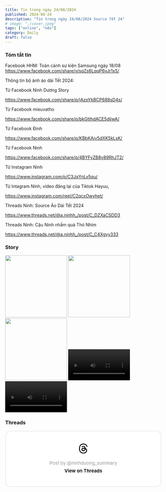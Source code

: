 ```yaml
---
title: Tin trong ngày 24/08/2024
published: 2024-08-24
description: "Tin trong ngày 24/08/2024 Source Tết 24"
# image: "./cover.jpeg"
tags: ["online", "nds"]
category: Daily
draft: false
---
```


### Tóm tắt tin 


Facebook HHM: Toàn cảnh sự kiện Samsung ngày 18/08
https://www.facebook.com/share/v/sqZs6LqqP6vJr1x5/

Thông tin bộ ảnh áo dài Tết 2024: 

Từ Facebook Ninh Dương Story 

https://www.facebook.com/share/p/jAzpYkBCP688sD4s/

Từ Facebook mieuvatho 

https://www.facebook.com/share/p/bkGtthdACE5djiwA/

Từ Facebook Đinh

https://www.facebook.com/share/p/KBbKAjv5dXK5kLsK/

Từ Facebook Ninh 

https://www.facebook.com/share/p/4BYFyZB8y89RhJT2/

Từ Instagram Ninh 

https://www.instagram.com/p/C3JqYnLv5qu/

Từ Intagram Ninh, video đăng lại của Tiktok Hayuu, 

https://www.instagram.com/reel/C2qcxOwyhet/


Threads Ninh: Source Áo Dài Tết 2024

https://www.threads.net/@a.ninhh_/post/C_DZXaCSDD3


Threads Ninh: Cậu Ninh nhầm quà Thỏ Nhím 

https://www.threads.net/@a.ninhh_/post/C_C4Xgvy333

### Story 

<img width="200" src="" />

<img width="200" src="" />

<img width="200" src="" />


<video width="200" controls>
  <source type="video/mp4" src="" >
</video>


<video width="200" controls>
  <source type="video/mp4" src="https://github.com/user-attachments/assets/5329e468-fc5d-4b45-bf3f-3904457a5b27" >
</video>

### Threads 

<blockquote class="text-post-media" data-text-post-permalink="https://www.threads.net/@ninhduong_summary/post/C_Ds2FByxNH" data-text-post-version="0" id="ig-tp-C_Ds2FByxNH" style=" background:#FFF; border-width: 1px; border-style: solid; border-color: #00000026; border-radius: 16px; max-width:540px; margin: 1px; min-width:270px; padding:0; width:99.375%; width:-webkit-calc(100% - 2px); width:calc(100% - 2px);"> <a href="https://www.threads.net/@ninhduong_summary/post/C_Ds2FByxNH" style=" background:#FFFFFF; line-height:0; padding:0 0; text-align:center; text-decoration:none; width:100%; font-family: -apple-system, BlinkMacSystemFont, sans-serif;" target="_blank"> <div style=" padding: 40px; display: flex; flex-direction: column; align-items: center;"><div style=" display:block; height:32px; width:32px; padding-bottom:20px;"> <svg aria-label="Threads" height="32px" role="img" viewBox="0 0 192 192" width="32px" xmlns="http://www.w3.org/2000/svg"> <path d="M141.537 88.9883C140.71 88.5919 139.87 88.2104 139.019 87.8451C137.537 60.5382 122.616 44.905 97.5619 44.745C97.4484 44.7443 97.3355 44.7443 97.222 44.7443C82.2364 44.7443 69.7731 51.1409 62.102 62.7807L75.881 72.2328C81.6116 63.5383 90.6052 61.6848 97.2286 61.6848C97.3051 61.6848 97.3819 61.6848 97.4576 61.6855C105.707 61.7381 111.932 64.1366 115.961 68.814C118.893 72.2193 120.854 76.925 121.825 82.8638C114.511 81.6207 106.601 81.2385 98.145 81.7233C74.3247 83.0954 59.0111 96.9879 60.0396 116.292C60.5615 126.084 65.4397 134.508 73.775 140.011C80.8224 144.663 89.899 146.938 99.3323 146.423C111.79 145.74 121.563 140.987 128.381 132.296C133.559 125.696 136.834 117.143 138.28 106.366C144.217 109.949 148.617 114.664 151.047 120.332C155.179 129.967 155.42 145.8 142.501 158.708C131.182 170.016 117.576 174.908 97.0135 175.059C74.2042 174.89 56.9538 167.575 45.7381 153.317C35.2355 139.966 29.8077 120.682 29.6052 96C29.8077 71.3178 35.2355 52.0336 45.7381 38.6827C56.9538 24.4249 74.2039 17.11 97.0132 16.9405C119.988 17.1113 137.539 24.4614 149.184 38.788C154.894 45.8136 159.199 54.6488 162.037 64.9503L178.184 60.6422C174.744 47.9622 169.331 37.0357 161.965 27.974C147.036 9.60668 125.202 0.195148 97.0695 0H96.9569C68.8816 0.19447 47.2921 9.6418 32.7883 28.0793C19.8819 44.4864 13.2244 67.3157 13.0007 95.9325L13 96L13.0007 96.0675C13.2244 124.684 19.8819 147.514 32.7883 163.921C47.2921 182.358 68.8816 191.806 96.9569 192H97.0695C122.03 191.827 139.624 185.292 154.118 170.811C173.081 151.866 172.51 128.119 166.26 113.541C161.776 103.087 153.227 94.5962 141.537 88.9883ZM98.4405 129.507C88.0005 130.095 77.1544 125.409 76.6196 115.372C76.2232 107.93 81.9158 99.626 99.0812 98.6368C101.047 98.5234 102.976 98.468 104.871 98.468C111.106 98.468 116.939 99.0737 122.242 100.233C120.264 124.935 108.662 128.946 98.4405 129.507Z" /></svg></div> <div style=" font-size: 15px; line-height: 21px; color: #999999; font-weight: 400; padding-bottom: 4px; "> Post by @ninhduong_summary</div> <div style=" font-size: 15px; line-height: 21px; color: #000000; font-weight: 600; "> View on Threads</div></div></a></blockquote>
<script async src="https://www.threads.net/embed.js"></script>